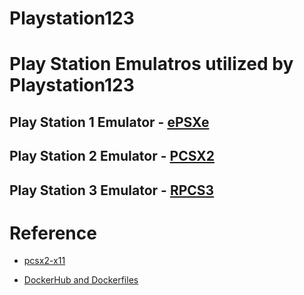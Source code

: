 # Playstation123



# Play Station Emulatros utilized by Playstation123

## Play Station 1 Emulator - [ePSXe](http://epsxe.com)


## Play Station 2 Emulator - [PCSX2](https://pcsx2.net/)


## Play Station 3 Emulator - [RPCS3](https://rpcs3.net/)



# Reference

* [pcsx2-x11](https://hub.docker.com/r/andrewmackrodt/pcsx2-x11)

* [DockerHub and Dockerfiles](https://github.com/andrewmackrodt/dockerfiles)

